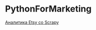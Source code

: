 # PythonForMarketing

[Аналитика Etsy со Scrapy](https://colab.research.google.com/drive/1xlNrGWBZI_5vL9a7zo_U8YNpv1T--F1b)
